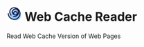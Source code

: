 <h1> <img src="./icon.png" width="35px"> Web Cache Reader </h1>
Read Web Cache Version of Web Pages
